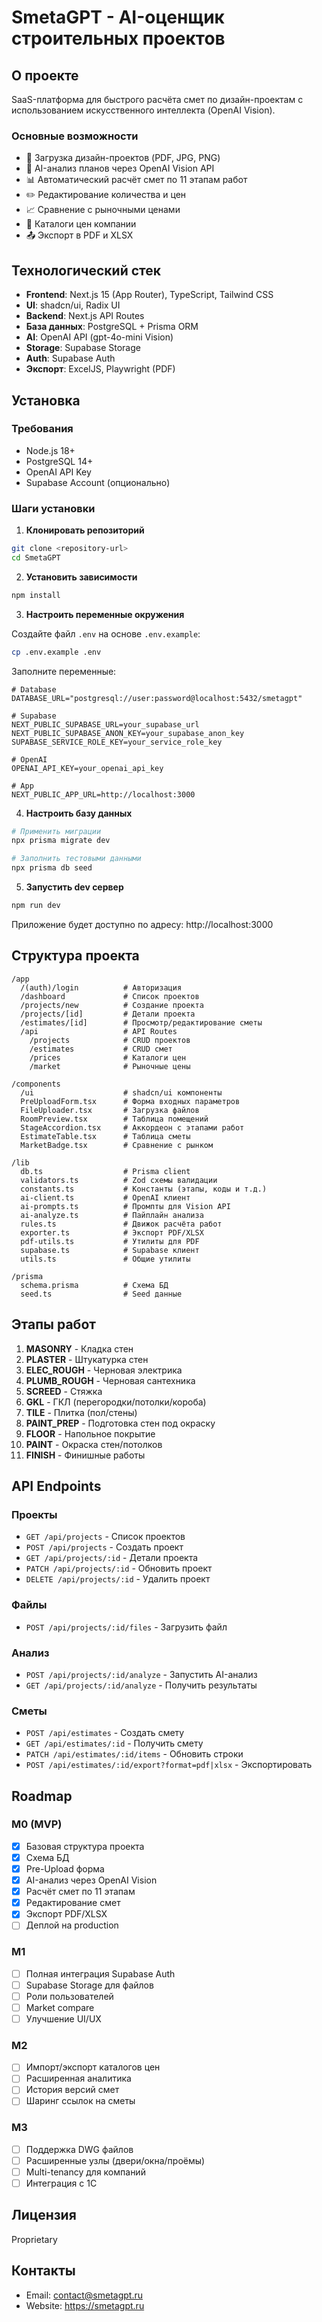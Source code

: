 # SmetaGPT - AI-оценщик строительных проектов

## О проекте

SaaS-платформа для быстрого расчёта смет по дизайн-проектам с использованием искусственного интеллекта (OpenAI Vision).

### Основные возможности

- 📄 Загрузка дизайн-проектов (PDF, JPG, PNG)
- 🤖 AI-анализ планов через OpenAI Vision API
- 📊 Автоматический расчёт смет по 11 этапам работ
- ✏️ Редактирование количества и цен
- 📈 Сравнение с рыночными ценами
- 📁 Каталоги цен компании
- 📤 Экспорт в PDF и XLSX

## Технологический стек

- **Frontend**: Next.js 15 (App Router), TypeScript, Tailwind CSS
- **UI**: shadcn/ui, Radix UI
- **Backend**: Next.js API Routes
- **База данных**: PostgreSQL + Prisma ORM
- **AI**: OpenAI API (gpt-4o-mini Vision)
- **Storage**: Supabase Storage
- **Auth**: Supabase Auth
- **Экспорт**: ExcelJS, Playwright (PDF)

## Установка

### Требования

- Node.js 18+
- PostgreSQL 14+
- OpenAI API Key
- Supabase Account (опционально)

### Шаги установки

1. **Клонировать репозиторий**
```bash
git clone <repository-url>
cd SmetaGPT
```

2. **Установить зависимости**
```bash
npm install
```

3. **Настроить переменные окружения**

Создайте файл `.env` на основе `.env.example`:
```bash
cp .env.example .env
```

Заполните переменные:
```env
# Database
DATABASE_URL="postgresql://user:password@localhost:5432/smetagpt"

# Supabase
NEXT_PUBLIC_SUPABASE_URL=your_supabase_url
NEXT_PUBLIC_SUPABASE_ANON_KEY=your_supabase_anon_key
SUPABASE_SERVICE_ROLE_KEY=your_service_role_key

# OpenAI
OPENAI_API_KEY=your_openai_api_key

# App
NEXT_PUBLIC_APP_URL=http://localhost:3000
```

4. **Настроить базу данных**
```bash
# Применить миграции
npx prisma migrate dev

# Заполнить тестовыми данными
npx prisma db seed
```

5. **Запустить dev сервер**
```bash
npm run dev
```

Приложение будет доступно по адресу: http://localhost:3000

## Структура проекта

```
/app
  /(auth)/login          # Авторизация
  /dashboard             # Список проектов
  /projects/new          # Создание проекта
  /projects/[id]         # Детали проекта
  /estimates/[id]        # Просмотр/редактирование сметы
  /api                   # API Routes
    /projects            # CRUD проектов
    /estimates           # CRUD смет
    /prices              # Каталоги цен
    /market              # Рыночные цены

/components
  /ui                    # shadcn/ui компоненты
  PreUploadForm.tsx      # Форма входных параметров
  FileUploader.tsx       # Загрузка файлов
  RoomPreview.tsx        # Таблица помещений
  StageAccordion.tsx     # Аккордеон с этапами работ
  EstimateTable.tsx      # Таблица сметы
  MarketBadge.tsx        # Сравнение с рынком

/lib
  db.ts                  # Prisma client
  validators.ts          # Zod схемы валидации
  constants.ts           # Константы (этапы, коды и т.д.)
  ai-client.ts           # OpenAI клиент
  ai-prompts.ts          # Промпты для Vision API
  ai-analyze.ts          # Пайплайн анализа
  rules.ts               # Движок расчёта работ
  exporter.ts            # Экспорт PDF/XLSX
  pdf-utils.ts           # Утилиты для PDF
  supabase.ts            # Supabase клиент
  utils.ts               # Общие утилиты

/prisma
  schema.prisma          # Схема БД
  seed.ts                # Seed данные
```

## Этапы работ

1. **MASONRY** - Кладка стен
2. **PLASTER** - Штукатурка стен
3. **ELEC_ROUGH** - Черновая электрика
4. **PLUMB_ROUGH** - Черновая сантехника
5. **SCREED** - Стяжка
6. **GKL** - ГКЛ (перегородки/потолки/короба)
7. **TILE** - Плитка (пол/стены)
8. **PAINT_PREP** - Подготовка стен под окраску
9. **FLOOR** - Напольное покрытие
10. **PAINT** - Окраска стен/потолков
11. **FINISH** - Финишные работы

## API Endpoints

### Проекты
- `GET /api/projects` - Список проектов
- `POST /api/projects` - Создать проект
- `GET /api/projects/:id` - Детали проекта
- `PATCH /api/projects/:id` - Обновить проект
- `DELETE /api/projects/:id` - Удалить проект

### Файлы
- `POST /api/projects/:id/files` - Загрузить файл

### Анализ
- `POST /api/projects/:id/analyze` - Запустить AI-анализ
- `GET /api/projects/:id/analyze` - Получить результаты

### Сметы
- `POST /api/estimates` - Создать смету
- `GET /api/estimates/:id` - Получить смету
- `PATCH /api/estimates/:id/items` - Обновить строки
- `POST /api/estimates/:id/export?format=pdf|xlsx` - Экспортировать

## Roadmap

### M0 (MVP)
- [x] Базовая структура проекта
- [x] Схема БД
- [x] Pre-Upload форма
- [x] AI-анализ через OpenAI Vision
- [x] Расчёт смет по 11 этапам
- [x] Редактирование смет
- [x] Экспорт PDF/XLSX
- [ ] Деплой на production

### M1
- [ ] Полная интеграция Supabase Auth
- [ ] Supabase Storage для файлов
- [ ] Роли пользователей
- [ ] Market compare
- [ ] Улучшение UI/UX

### M2
- [ ] Импорт/экспорт каталогов цен
- [ ] Расширенная аналитика
- [ ] История версий смет
- [ ] Шаринг ссылок на сметы

### M3
- [ ] Поддержка DWG файлов
- [ ] Расширенные узлы (двери/окна/проёмы)
- [ ] Multi-tenancy для компаний
- [ ] Интеграция с 1С

## Лицензия

Proprietary

## Контакты

- Email: contact@smetagpt.ru
- Website: https://smetagpt.ru
